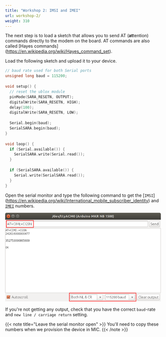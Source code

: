 ```yaml
---
title: "Workshop 2: IMSI and IMEI"
url: workshop-2/
weight: 310
---
```


The next step is to load a sketch that allows you to send AT (**at**tention) commands directly to the modem on the board. AT commands are also called [Hayes commands] (https://en.wikipedia.org/wiki/Hayes_command_set).

Load the following sketch and upload it to your device.

```cpp
// baud rate used for both Serial ports
unsigned long baud = 115200;

void setup() {
  // reset the ublox module
  pinMode(SARA_RESETN, OUTPUT);
  digitalWrite(SARA_RESETN, HIGH);
  delay(100);
  digitalWrite(SARA_RESETN, LOW);

  Serial.begin(baud);
  SerialSARA.begin(baud);
}

void loop() {
  if (Serial.available()) {
    SerialSARA.write(Serial.read());
  }

  if (SerialSARA.available()) {
    Serial.write(SerialSARA.read());
  }
}
```

Open the serial monitor and type the following command to get the [`IMSI`] (https://en.wikipedia.org/wiki/International_mobile_subscriber_identity) and [`IMEI`](https://en.wikipedia.org/wiki/International_Mobile_Equipment_Identity) numbers.

![AT commands to get IMSI and IMEI](/images/arduino-mkr-nb-1500-08-at-serial.png "AT commands to get IMSI and IMEI")

If you're not getting any output, check that you have the correct `baud`-rate and `new line / carriage return` setting.

{{< note title="Leave the serial monitor open" >}}
You'll need to copy these numbers when we provision the device in MIC.
{{< /note >}}
